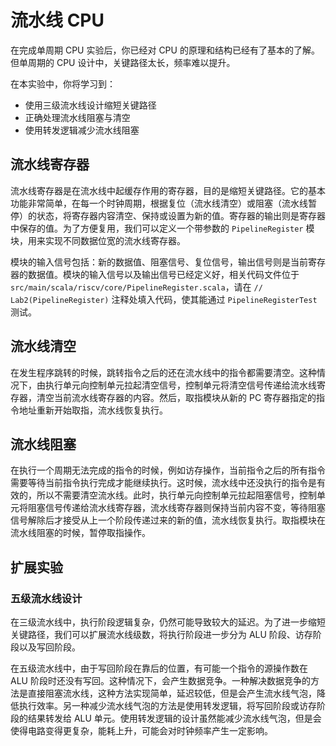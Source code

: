 # 流水线 CPU

在完成单周期 CPU 实验后，你已经对 CPU 的原理和结构已经有了基本的了解。但单周期的 CPU 设计中，关键路径太长，频率难以提升。

在本实验中，你将学习到：

- 使用三级流水线设计缩短关键路径
- 正确处理流水线阻塞与清空
- 使用转发逻辑减少流水线阻塞

## 流水线寄存器

流水线寄存器是在流水线中起缓存作用的寄存器，目的是缩短关键路径。它的基本功能非常简单，在每一个时钟周期，根据复位（流水线清空）或阻塞（流水线暂停）的状态，将寄存器内容清空、保持或设置为新的值。寄存器的输出则是寄存器中保存的值。为了方便复用，我们可以定义一个带参数的 `PipelineRegister` 模块，用来实现不同数据位宽的流水线寄存器。

模块的输入信号包括：新的数据值、阻塞信号、复位信号，输出信号则是当前寄存器的数据值。模块的输入信号以及输出信号已经定义好，相关代码文件位于 `src/main/scala/riscv/core/PipelineRegister.scala`，请在 `// Lab2(PipelineRegister)` 注释处填入代码，使其能通过 `PipelineRegisterTest` 测试。

## 流水线清空

在发生程序跳转的时候，跳转指令之后的还在流水线中的指令都需要清空。这种情况下，由执行单元向控制单元拉起清空信号，控制单元将清空信号传递给流水线寄存器，清空当前流水线寄存器的内容。然后，取指模块从新的 PC 寄存器指定的指令地址重新开始取指，流水线恢复执行。

## 流水线阻塞

在执行一个周期无法完成的指令的时候，例如访存操作，当前指令之后的所有指令需要等待当前指令执行完成才能继续执行。这时候，流水线中还没执行的指令是有效的，所以不需要清空流水线。此时，执行单元向控制单元拉起阻塞信号，控制单元将阻塞信号传递给流水线寄存器，流水线寄存器则保持当前内容不变，等待阻塞信号解除后才接受从上一个阶段传递过来的新的值，流水线恢复执行。取指模块在流水线阻塞的时候，暂停取指操作。

## 扩展实验

### 五级流水线设计

在三级流水线中，执行阶段逻辑复杂，仍然可能导致较大的延迟。为了进一步缩短关键路径，我们可以扩展流水线级数，将执行阶段进一步分为 ALU 阶段、访存阶段以及写回阶段。

在五级流水线中，由于写回阶段在靠后的位置，有可能一个指令的源操作数在 ALU 阶段时还没有写回。这种情况下，会产生数据竞争。一种解决数据竞争的方法是直接阻塞流水线，这种方法实现简单，延迟较低，但是会产生流水线气泡，降低执行效率。另一种减少流水线气泡的方法是使用转发逻辑，将写回阶段或访存阶段的结果转发给 ALU 单元。使用转发逻辑的设计虽然能减少流水线气泡，但是会使得电路变得更复杂，能耗上升，可能会对时钟频率产生一定影响。